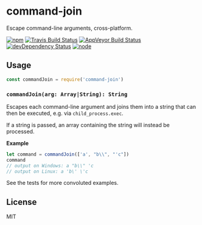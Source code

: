 # command-join

Escape command-line arguments, cross-platform.

[![npm](https://img.shields.io/npm/v/command-join.svg?style=flat-square)](https://www.npmjs.com/package/command-join)
[![Travis Build Status](https://img.shields.io/travis/seangenabe/command-join/master.svg?label=travis&style=flat-square)](https://travis-ci.org/seangenabe/command-join)
[![AppVeyor Build Status](https://img.shields.io/appveyor/ci/seangenabe/command-join.svg?label=appveyor&style=flat-square)](https://ci.appveyor.com/project/seangenabe/command-join)
[![devDependency Status](https://img.shields.io/david/dev/seangenabe/command-join.svg?style=flat-square)](https://david-dm.org/seangenabe/command-join#info=devDependencies)
[![node](https://img.shields.io/node/v/command-join.svg?style=flat-square)](https://nodejs.org/en/download/)

## Usage

```javascript
const commandJoin = require('command-join')
```

### `commandJoin(arg: Array|String): String`

Escapes each command-line argument and joins them into a string that can then be executed, e.g. via `child_process.exec`.

If a string is passed, an array containing the string will instead be processed.

**Example**

```javascript
let command = commandJoin(['a', "b\\", "'c"])
command
// output on Windows: a "b\\" 'c
// output on Linux: a 'b\' \'c
```

See the tests for more convoluted examples.

## License

MIT
